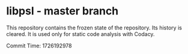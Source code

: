 # libpsl - master branch

This repository contains the frozen state of the repository.
Its history is cleared. It is used only for static code
analysis with Codacy.

Commit Time: 1726192978